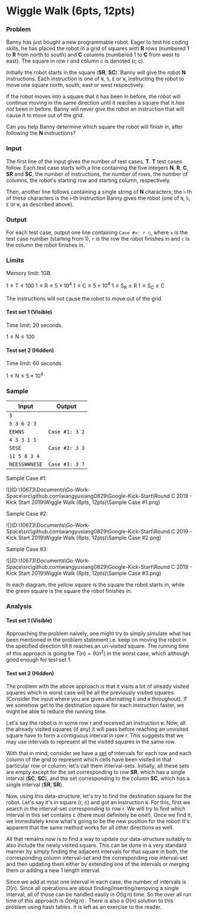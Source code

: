 # Wiggle Walk (6pts, 12pts)

### Problem

Banny has just bought a new programmable robot. Eager to test his coding skills, he has placed the robot in a grid of squares with **R** rows (numbered 1 to **R** from north to south) and **C** columns (numbered 1 to **C** from west to east). The square in row r and column c is denoted (r, c).

Initially the robot starts in the square (**SR**, **SC**). Banny will give the robot **N** instructions. Each instruction is one of `N`, `S`, `E` or `W`, instructing the robot to move one square north, south, east or west respectively.

If the robot moves into a square that it has been in before, the robot will continue moving in the same direction until it reaches a square that it *has not* been in before. Banny will never give the robot an instruction that will cause it to move out of the grid.

Can you help Banny determine which square the robot will finish in, after following the **N** instructions?

### Input

The first line of the input gives the number of test cases, **T**. **T** test cases follow. Each test case starts with a line containing the five integers **N**, **R**, **C**, **SR** and **SC**, the number of instructions, the number of rows, the number of columns, the robot's starting row and starting column, respectively.

Then, another line follows containing a single string of **N** characters; the i-th of these characters is the i-th instruction Banny gives the robot (one of `N`, `S`, `E` or `W`, as described above).

### Output

For each test case, output one line containing `Case #x: r c`, where `x` is the test case number (starting from 1), `r` is the row the robot finishes in and `c` is the column the robot finishes in.

### Limits

Memory limit: 1GB.

$1 \leq \mathrm { T } \leq 100$
$1 \leq \mathrm { R } \leq 5 \times 10 ^ { 4 }$
$1 \leq \mathrm { C } \leq 5 \times 10 ^ { 4 }$
$1 \leq \mathrm { S } _ { \mathrm { R } } \leq \mathrm { R }$
$1 \leq \mathrm { S } _ { \mathrm { C } } \leq \mathrm { C }$

The instructions will not cause the robot to move out of the grid.

#### Test set 1 (Visible)

Time limit: 20 seconds.

$1 \leq \mathrm { N } \leq 100$

#### Test set 2 (Hidden)

Time limit: 60 seconds.

$1 \leq \mathrm { N } \leq 5 \times 10 ^ { 4 }$

### Sample

| Input         | Output         |
| ------------- | -------------- |
| `3`           |                |
| `5 3 6 2 3`   |                |
| `EEWNS`       | `Case #1: 3 2` |
| `4 3 3 1 1`   |                |
| `SESE`        | `Case #2: 3 3` |
| `11 5 8 3 4`  |                |
| `NEESSWWNESE` | `Case #3: 3 7` |

Sample Case #1:

![](D:\10673\Documents\Go-Work-Space\src\github.com\wangyuxiang0829\Google-Kick-Start\Round C 2019 - Kick Start 2019\Wiggle Walk (6pts, 12pts)\Sample Case #1.png)

 Sample Case #2:

![](D:\10673\Documents\Go-Work-Space\src\github.com\wangyuxiang0829\Google-Kick-Start\Round C 2019 - Kick Start 2019\Wiggle Walk (6pts, 12pts)\Sample Case #2.png)

Sample Case #3:

![](D:\10673\Documents\Go-Work-Space\src\github.com\wangyuxiang0829\Google-Kick-Start\Round C 2019 - Kick Start 2019\Wiggle Walk (6pts, 12pts)\Sample Case #3.png)

In each diagram, the yellow square is the square the robot starts in, while the green square is the square the robot finishes in.

### Analysis

#### Test set 1 (Visible)

Approaching the problem naively, one might try to simply simulate what has been mentioned in the problem statement i.e. keep on moving the robot in the specified direction till it reaches an un-visited square. The running time of this approach is going be $T ( n ) = \theta \left( n ^ { 2 } \right)$ in the worst case, which although good enough for test set 1.

#### Test set 2 (Hidden)

The problem with the above approach is that it visits a lot of already visited squares which in worst case will be all the previously visited squares (Consider the input where you are given alternating `E` and `W` throughout). If we somehow get to the destination square for each instruction faster, we might be able to reduce the running time.

Let's say the robot is in some row r and received an instruction `W`. Now, all the already visited squares (if any) it will pass before reaching an unvisited square have to form a contiguous interval in row r. This suggests that we may use intervals to represent all the visited squares in the same row.

With that in mind, consider we have a [set](https://en.wikipedia.org/wiki/Set_(abstract_data_type)) of intervals for each row and each column of the grid to represent which cells have been visited in that particular row or column, let's call them interval-sets. Initially, all these sets are empty except for the set corresponding to row **SR**, which has a single interval (**SC**, **SC**), and the set corresponding to the column **SC**, which has a single interval (**SR**, **SR**).

Now, using this data-structure, let's try to find the destination square for the robot. Let's say it's in square (r, c) and got an instruction `W`. For this, first we search in the interval-set corresponding to row r. We will try to find which interval in this set contains c (there must definitely be one!). Once we find it, we immediately know what's going to be the new position for the robot! It's apparent that the same method works for all other directions as well.

All that remains now is to find a way to update our data-structure suitably to also include the newly visited square. This can be done in a very standard manner by simply finding the adjacent intervals for that square in both, the corresponding column interval-set and the corresponding row interval-set and then updating them either by extending one of the intervals or merging them or adding a new 1 length interval.

Since we add at most one interval in each case, the number of intervals is $O ( n )$. Since all operations are about finding/inserting/removing a single interval, all of those can be handled easily in $O ( \lg n )$ time. So the over all run time of this approach is $O ( n \lg n )$ . There is also a  $O ( n )$ solution to this problem using hash tables. It is left as an exercise to the reader.